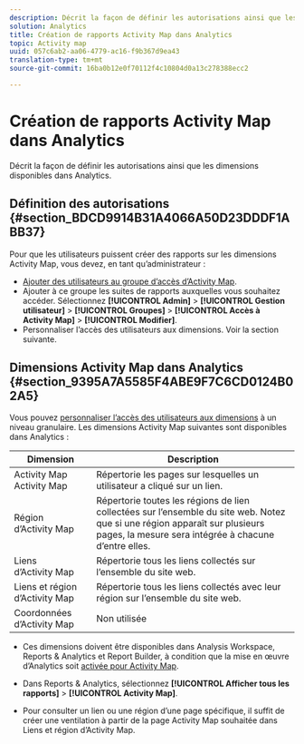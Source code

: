 ```yaml
---
description: Décrit la façon de définir les autorisations ainsi que les dimensions disponibles dans Analytics.
solution: Analytics
title: Création de rapports Activity Map dans Analytics
topic: Activity map
uuid: 057c6ab2-aa06-4779-ac16-f9b367d9ea43
translation-type: tm+mt
source-git-commit: 16ba0b12e0f70112f4c10804d0a13c278388ecc2

---
```



# Création de rapports Activity Map dans Analytics

Décrit la façon de définir les autorisations ainsi que les dimensions disponibles dans Analytics.

## Définition des autorisations {#section_BDCD9914B31A4066A50D23DDDF1ABB37}

Pour que les utilisateurs puissent créer des rapports sur les dimensions Activity Map, vous devez, en tant qu’administrateur :

* [Ajouter des utilisateurs au groupe d’accès d’Activity Map](/help/analyze/activity-map/activitymap-getting-started/activitymap-getting-started-admins/activitymap-enable.md).
* Ajouter à ce groupe les suites de rapports auxquelles vous souhaitez accéder. Sélectionnez **[!UICONTROL Admin]** &gt; **[!UICONTROL Gestion utilisateur]** &gt; **[!UICONTROL Groupes]** &gt; **[!UICONTROL Accès à Activity Map]** &gt; **[!UICONTROL Modifier]**.
* Personnaliser l’accès des utilisateurs aux dimensions. Voir la section suivante.

## Dimensions Activity Map dans Analytics {#section_9395A7A5585F4ABE9F7C6CD0124B02A5}

Vous pouvez [personnaliser l’accès des utilisateurs aux dimensions](https://marketing.adobe.com/resources/help/en_US/reference/groups-dimensions.html) à un niveau granulaire. Les dimensions Activity Map suivantes sont disponibles dans Analytics :

| Dimension | Description |
|---|---|
| Activity Map  Activity Map | Répertorie les pages sur lesquelles un utilisateur a cliqué sur un lien. |
| Région d’Activity Map | Répertorie toutes les régions de lien collectées sur l’ensemble du site web. Notez que si une région apparaît sur plusieurs pages, la mesure sera intégrée à chacune d’entre elles. |
| Liens d’Activity Map | Répertorie tous les liens collectés sur l’ensemble du site web. |
| Liens et région d’Activity Map | Répertorie tous les liens collectés avec leur région sur l’ensemble du site web. |
| Coordonnées d’Activity Map | Non utilisée |

* Ces dimensions doivent être disponibles dans Analysis Workspace, Reports &amp; Analytics et Report Builder, à condition que la mise en œuvre d’Analytics soit  [activée pour Activity Map](/help/analyze/activity-map/activitymap-getting-started/activitymap-getting-started-admins/activitymap-enable.md).
* Dans Reports &amp; Analytics, sélectionnez **[!UICONTROL Afficher tous les rapports]** &gt; **[!UICONTROL Activity Map]**.

* Pour consulter un lien ou une région d’une page spécifique, il suffit de créer une ventilation à partir de la page Activity Map souhaitée dans Liens et région d’Activity Map.

